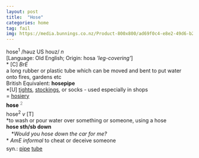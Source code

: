 ```yaml
---
layout: post
title:  "Hose"
categories: home
tag: fail
img: https://media.bunnings.co.nz/Product-800x800/ad69f0c4-e8e2-49d6-b23e-640905e2bfec.jpg
---
```

<DIV style="MARGIN: 0px 0px 5px">hose<SUP>1</SUP> /həuz US houz/ <I>n</I> <BR>[Language: Old English; Origin: hosa <I>'leg-covering'</I>]<BR>* [C] <I>BrE</I> <BR>a long rubber or plastic tube which can be moved and bent to put water onto fires, gardens etc<BR>British Equivalent: <B>hosepipe</B><BR>*[U] <A href="{{ site.baseurl }}/tights"><U>tights</U></A>, <A href="{{ site.baseurl }}/stocking"><U>stockings</U></A>, or socks - used especially in shops<BR>= <A href="{{ site.baseurl }}/hosiery"><U>hosiery</U></A></DIV>
<DIV style="COLOR: #808080; MARGIN: 0px 0px 5px; LINE-HEIGHT: normal"><SPAN style="FONT-SIZE: 10.5pt; COLOR: #000000; LINE-HEIGHT: normal"><B>hose</B></SPAN> <SUP style="FONT-SIZE: 83%; LINE-HEIGHT: normal">2</SUP> </DIV>
<DIV style="MARGIN: 0px 0px 5px">hose<SUP>2</SUP> <I>v</I> [T] <BR>*to wash or pour water over something or someone, using a hose<BR><B>hose sth/sb down</B><BR>　*<I>Would you hose down the car for me?</I><BR>* <I>AmE informal</I> to cheat or deceive someone</DIV>
<DIV style="MARGIN: 0px 0px 5px">
<DIV style="MARGIN: 4px 0px">syn.: <A href="{{ site.baseurl }}/pipe"><U>pipe</U></A> <A href="{{ site.baseurl }}/tube"><U>tube</U></A></DIV></DIV>
